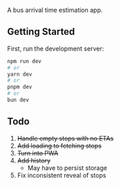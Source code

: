 A bus arrival time estimation app.

## Getting Started

First, run the development server:

```bash
npm run dev
# or
yarn dev
# or
pnpm dev
# or
bun dev
```

## Todo

1. ~~Handle empty stops with no ETAs~~
2. ~~Add loading to fetching stops~~
3. ~~Turn into PWA~~
4. ~~Add history~~
   - May have to persist storage
5. Fix inconsistent reveal of stops
